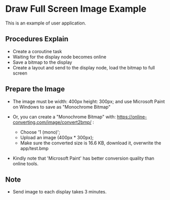# Draw Full Screen Image Example

This is an example of user application.

## Procedures Explain

- Create a coroutine task
- Waiting for the display node becomes online
- Save a bitmap to the display
- Create a layout and send to the display node, load the bitmap to full screen

## Prepare the Image

- The image must be width: 400px height: 300px; and use Microsoft Paint on Windows to save as "Monochrome Bitmap"
- Or, you can create a "Monochrome Bitmap" with: https://online-converting.com/image/convert2bmp/ :
	+ Choose '1 (mono)';
	+ Upload an image (400px * 300px);
	+ Make sure the converted size is 16.6 KB, download it, overwrite the app/test.bmp

- Kindly note that 'Microsoft Paint' has better conversion quality than online tools.

## Note

- Send image to each display takes 3 minutes.

